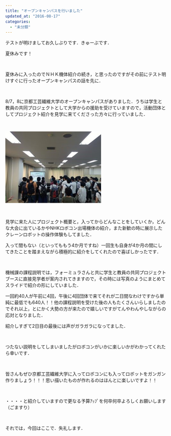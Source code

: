 ```yaml
---
title: "オープンキャンパスを行いました"
updated_at: "2016-08-17"
categories: 
  - "未分類"
---
```


テストが明けましてお久しぶりです．きゅーぶです．

夏休みです！

 

夏休みに入ったのでＮＨＫ機体紹介の続き，と思ったのですがその前にテスト明けすぐに行ったオープンキャンパスの話を先に．

 

8/7，8に京都工芸繊維大学のオープンキャンパスがありました．うちは学生と教員の共同プロジェクトとして大学からの援助を受けていますので，活動団体としてプロジェクト紹介を見学に来てくださった方々に行っていました．

 

[![slack_for_ios_upload](images/slack_for_ios_upload-300x224.jpg)](http://www.fortefibre.net/blog/wp-content/uploads/2016/08/slack_for_ios_upload.jpg)

 

見学に来た人にプロジェクト概要と，入ってからどんなことをしていくか，どんな大会に出ているかやNHKロボコン出場機体の紹介，また新歓の時に展示したクレーンロボットの操作体験もしてました．

入って間もない（といってももう4か月ですね）一回生も自身が4か月の間にしてきたことを踏まえながら積極的に紹介をしてくれたので喜ばしかったです．

 

機械課の課程説明では，フォーミュラさんと共に学生と教員の共同プロジェクトブースに直接見学者が案内されてきますので，その時には写真のようにまとめてスライドで紹介の形にしていました．

一回約40人が午前に4回，午後に4回団体で来てそれが二日間なわけですから単純に最低でも640人！！他の課程説明を受けた後の人もたくさんいらしましたのでそれ以上，とにかく大勢の方が来たので嬉しいですがてんやわんやしながらの応対となりました．

紹介しすぎて2日目の最後には声がガラガラになってました．

 

つたない説明をしてしまいましたがロボコンがいかに楽しいかがわかってくれたら幸いです．

 

皆さんもぜひ京都工芸繊維大学に入ってロボコンにも入ってロボットをガンガン作りましょう！！！思い描いたものが作れるのはほんとに楽しいですよ！！

 

・・・・と紹介していますので更なる予算ｱｯﾌﾟを何卒何卒よろしくお願いします（ごますり）

 

それでは，今回はここで．失礼します．
